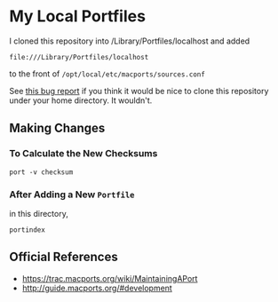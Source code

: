 # My Local Portfiles

I cloned this repository into /Library/Portfiles/localhost and added

    file:///Library/Portfiles/localhost
    
to the front of `/opt/local/etc/macports/sources.conf`

See [this bug report](https://trac.macports.org/ticket/36950) if you
think it would be nice to clone this repository under your home
directory.  It wouldn't.

## Making Changes

### To Calculate the New Checksums

    port -v checksum
    
### After Adding a New `Portfile`

in this directory,

    portindex
    
## Official References

* https://trac.macports.org/wiki/MaintainingAPort
* http://guide.macports.org/#development

